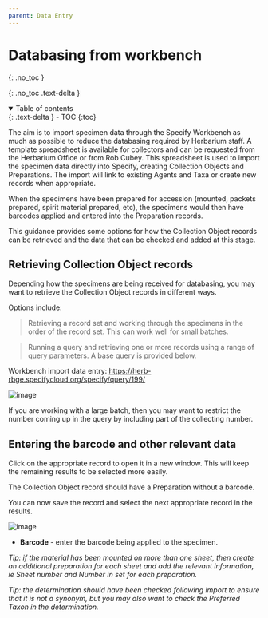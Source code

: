 ```yaml
---
parent: Data Entry
---
```


# Databasing from workbench

{: .no_toc }

  {: .no_toc .text-delta }
<details open markdown="block">
  <summary>
    Table of contents
  </summary>
  {: .text-delta }
- TOC
{:toc}
</details>

The aim is to import specimen data through the Specify Workbench as much as possible to reduce the databasing required by Herbarium staff. A template spreadsheet is available for collectors and can be requested from the Herbarium Office or from Rob Cubey. This spreadsheet is used to import the specimen data directly into Specify, creating Collection Objects and Preparations. The import will link to existing Agents and Taxa or create new records when appropriate.

When the specimens have been prepared for accession (mounted, packets prepared, spirit material prepared, etc), the specimens would then have barcodes applied and entered into the Preparation records.

This guidance provides some options for how the Collection Object records can be retrieved and the data that can be checked and added at this stage.

## Retrieving Collection Object records

Depending how the specimens are being received for databasing, you may want to retrieve the Collection Object records in different ways. 

Options include: 

> Retrieving a record set and working through the specimens in the order of the record set. This can work well for small batches. 

> Running a query and retrieving one or more records using a range of query parameters. A base query is provided below. 

Workbench import data entry: https://herb-rbge.specifycloud.org/specify/query/199/ 

![image](https://user-images.githubusercontent.com/6713716/197981666-7baa3188-0e27-4744-9d65-511a288053d3.png)

If you are working with a large batch, then you may want to restrict the number coming up in the query by including part of the collecting number. 

## Entering the barcode and other relevant data

Click on the appropriate record to open it in a new window. This will keep the remaining results to be selected more easily. 

The Collection Object record should have a Preparation without a barcode.

You can now save the record and select the next appropriate record in the results. 

![image](https://user-images.githubusercontent.com/6713716/197982390-fda041b3-fd03-438e-9dba-418d79e61194.png)

- **Barcode** - enter the barcode being applied to the specimen.

_Tip: if the material has been mounted on more than one sheet, then create an additional preparation for each sheet and add the relevant information, ie Sheet number and Number in set for each preparation._

_Tip: the determination should have been checked following import to ensure that it is not a synonym, but you may also want to check the Preferred Taxon in the determination._

